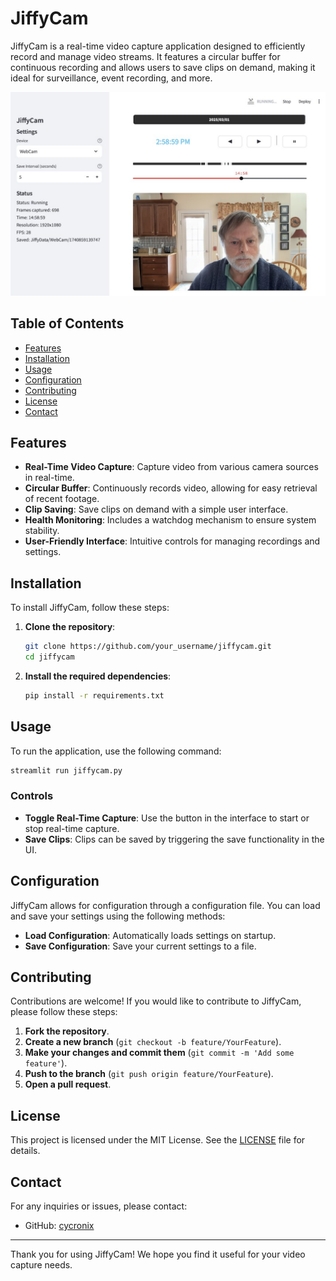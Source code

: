 # JiffyCam

JiffyCam is a real-time video capture application designed to efficiently record and manage video streams. It features a circular buffer for continuous recording and allows users to save clips on demand, making it ideal for surveillance, event recording, and more.

![What is this](jiffycam.jpg)

## Table of Contents

- [Features](#features)
- [Installation](#installation)
- [Usage](#usage)
- [Configuration](#configuration)
- [Contributing](#contributing)
- [License](#license)
- [Contact](#contact)

## Features

- **Real-Time Video Capture**: Capture video from various camera sources in real-time.
- **Circular Buffer**: Continuously records video, allowing for easy retrieval of recent footage.
- **Clip Saving**: Save clips on demand with a simple user interface.
- **Health Monitoring**: Includes a watchdog mechanism to ensure system stability.
- **User-Friendly Interface**: Intuitive controls for managing recordings and settings.

## Installation

To install JiffyCam, follow these steps:

1. **Clone the repository**:
   ```bash
   git clone https://github.com/your_username/jiffycam.git
   cd jiffycam
   ```

2. **Install the required dependencies**:
   ```bash
   pip install -r requirements.txt
   ```

## Usage

To run the application, use the following command:

```bash
streamlit run jiffycam.py
```

### Controls

- **Toggle Real-Time Capture**: Use the button in the interface to start or stop real-time capture.
- **Save Clips**: Clips can be saved by triggering the save functionality in the UI.

## Configuration

JiffyCam allows for configuration through a configuration file. You can load and save your settings using the following methods:

- **Load Configuration**: Automatically loads settings on startup.
- **Save Configuration**: Save your current settings to a file.

## Contributing

Contributions are welcome! If you would like to contribute to JiffyCam, please follow these steps:

1. **Fork the repository**.
2. **Create a new branch** (`git checkout -b feature/YourFeature`).
3. **Make your changes and commit them** (`git commit -m 'Add some feature'`).
4. **Push to the branch** (`git push origin feature/YourFeature`).
5. **Open a pull request**.

## License

This project is licensed under the MIT License. See the [LICENSE](LICENSE) file for details.

## Contact

For any inquiries or issues, please contact:

- GitHub: [cycronix](https://github.com/cycronix)

---

Thank you for using JiffyCam! We hope you find it useful for your video capture needs.
